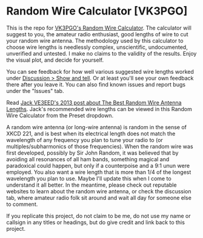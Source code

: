 # Random Wire Calculator [VK3PGO]

This is the repo for [VK3PGO's Random Wire Calculator](https://pengowray.github.io/random-wire-calc/). The calculator will suggest to you, the amateur radio enthusiast, good lengths of wire to cut your random wire antenna. The methodology used by this calculator to choose wire lengths is needlessly complex, unscientific, undocumented, unverified and untested. I make no claims to the validity of the results. Enjoy the visual plot, and decide for yourself. 

You can see feedback for how well various suggested wire lengths worked under [Discussion > Show and tell](https://github.com/pengowray/random-wire-calc/discussions/categories/show-and-tell). Or at least you'll see your own feedback there after you leave it. You can also find known issues and report bugs under the "Issues" tab.

Read [Jack VE3EED's 2013 post about The Best Random Wire Antenna Lengths](https://www.hamuniverse.com/randomwireantennalengths.html). Jack's recommended wire lengths can be viewed in this Random Wire Calculator from the Preset dropdown.

A random wire antenna (or long-wire antenna) is random in the sense of XKCD 221, and is best when its electrical length does not match the wavelength of any frequency you plan to tune your radio to (or multiples/subharmonics of those frequencies). When the random wire was first developed, possibly by Sir John Random, it was believed that by avoiding all resonances of all ham bands, something magical and paradoxical could happen, but only if a counterpoise and a 9:1 unun were employed. You also want a wire length that is more than 1/4 of the longest wavelength you plan to use. Maybe I'll update this when I come to understand it all better. In the meantime, please check out reputable websites to learn about the random wire antenna, or check the discussion tab, where amateur radio folk sit around and wait all day for someone else to comment.

If you replicate this project, do not claim to be me, do not use my name or callsign in any titles or headings, but do give credit and link back to this project.
